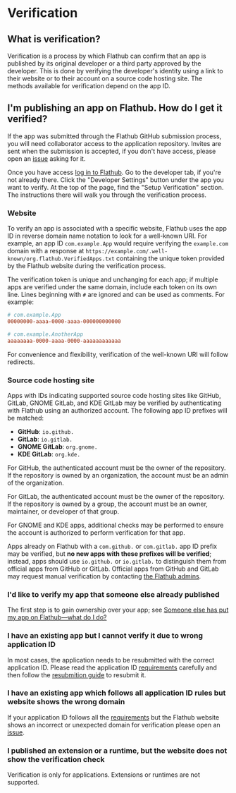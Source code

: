# Verification

## What is verification?

Verification is a process by which Flathub can confirm that an app is published by its original developer or a third party approved by the developer. This is done by verifying the developer's identity using a link to their website or to their account on a source code hosting site. The methods available for verification depend on the app ID.

## I'm publishing an app on Flathub. How do I get it verified?

If the app was submitted through the Flathub GitHub submission process,
you will need collaborator access to the application repository. Invites
are sent when the submission is accepted, if you don't have access,
please open an [issue](https://github.com/flathub/flathub/issues) asking
for it.

Once you have access [log in to Flathub](https://www.flathub.org/login). Go to the developer tab, if you're not already there. Click the "Developer Settings" button under the app you want to verify. At the top of the page, find the "Setup Verification" section. The instructions there will walk you through the verification process.

### Website

To verify an app is associated with a specific website, Flathub uses the app ID in reverse domain name notation to look for a well-known URI. For example, an app ID `com.example.App` would require verifying the `example.com` domain with a response at `https://example.com/.well-known/org.flathub.VerifiedApps.txt` containing the unique token provided by the Flathub website during the verification process.

The verification token is unique and unchanging for each app; if multiple apps are verified under the same domain, include each token on its own line. Lines beginning with `#` are ignored and can be used as comments. For example:

```ini
# com.example.App
00000000-aaaa-0000-aaaa-000000000000

# com.example.AnotherApp
aaaaaaaa-0000-aaaa-0000-aaaaaaaaaaaa
```

For convenience and flexibility, verification of the well-known URI will follow redirects.

### Source code hosting site

Apps with IDs indicating supported source code hosting sites like GitHub, GitLab, GNOME GitLab, and KDE GitLab may be verified by authenticating with Flathub using an authorized account. The following app ID prefixes will be matched:

  - **GitHub**: `io.github.`
  - **GitLab**: `io.gitlab.`
  - **GNOME GitLab**: `org.gnome.`
  - **KDE GitLab**: `org.kde.`

For GitHub, the authenticated account must be the owner of the repository. If the repository is owned by an organization, the account must be an admin of the organization.

For GitLab, the authenticated account must be the owner of the repository. If the repository is owned by a group, the account must be an owner, maintainer, or developer of that group.

For GNOME and KDE apps, additional checks may be performed to ensure the account is authorized to perform verification for that app.

Apps already on Flathub with a `com.github.` or `com.gitlab.` app ID prefix may be verified, but **no new apps with these prefixes will be verified**; instead, apps should use `io.github.` or `io.gitlab.` to distinguish them from official apps from GitHub or GitLab. Official apps from GitHub and GitLab may request manual verification by contacting [the Flathub admins](mailto:admins@flathub.org).

### I'd like to verify my app that someone else already published

The first step is to gain ownership over your app; see [Someone else has put my app on Flathub—what do I do?](/docs/for-app-authors/submission#someone-else-has-put-my-app-on-flathubwhat-do-i-do)

### I have an existing app but I cannot verify it due to wrong application ID

In most cases, the application needs to be resubmitted with the correct
application ID. Please read the application ID [requirements](https://docs.flathub.org/docs/for-app-authors/requirements#application-id)
carefully and then follow the [resubmition guide](https://docs.flathub.org/docs/for-app-authors/maintenance#renaming-the-flatpak-id)
to resubmit it.

### I have an existing app which follows all application ID rules but website shows the wrong domain

If your application ID follows all the [requirements](https://docs.flathub.org/docs/for-app-authors/requirements#application-id)
but the Flathub website shows an incorrect or unexpected domain for verification
please open an [issue](https://github.com/flathub-infra/website/issues).

### I published an extension or a runtime, but the website does not show the verification check

Verification is only for applications. Extensions or runtimes are not supported.
